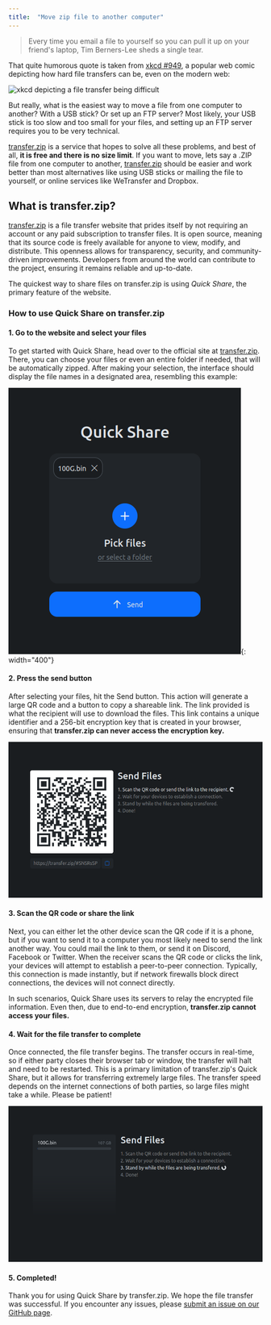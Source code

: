 ```yaml
---
title:  "Move zip file to another computer"
---
```

> Every time you email a file to yourself so you can pull it up on your friend's laptop, Tim Berners-Lee sheds a single tear.

That quite humorous quote is taken from [xkcd #949](https://xkcd.com/949/), a popular web comic depicting how hard file transfers can be, even on the modern web:

![xkcd depicting a file transfer being difficult](https://imgs.xkcd.com/comics/file_transfer.png)

But really, what is the easiest way to move a file from one computer to another? With a USB stick? Or set up an FTP server? Most likely, your USB stick is too slow and too small for your files, and setting up an FTP server requires you to be very technical. 

[transfer.zip](https://transfer.zip) is a service that hopes to solve all these problems, and best of all, **it is free and there is no size limit**. If you want to move, lets say a .ZIP file from one computer to another, [transfer.zip](https://transfer.zip) should be easier and work better than most alternatives like using USB sticks or mailing the file to yourself, or online services like WeTransfer and Dropbox.

## What is transfer.zip?

[transfer.zip](https://transfer.zip) is a file transfer website that prides itself by not requiring an account or any paid subscription to transfer files. It is open source, meaning that its source code is freely available for anyone to view, modify, and distribute. This openness allows for transparency, security, and community-driven improvements. Developers from around the world can contribute to the project, ensuring it remains reliable and up-to-date.

The quickest way to share files on transfer.zip is using *Quick Share*, the primary feature of the website. 

### How to use Quick Share on transfer.zip

#### **1. Go to the website and select your files**

To get started with Quick Share, head over to the official site at [transfer.zip](https://transfer.zip/). There, you can choose your files or even an entire folder if needed, that will be automatically zipped. After making your selection, the interface should display the file names in a designated area, resembling this example:

![Screenshot of Quick Share showing that the user has picked a 100GB file](/assets/img/quick-share-100g.png){: width="400"}

#### **2. Press the send button**

After selecting your files, hit the Send button. This action will generate a large QR code and a button to copy a shareable link. The link provided is what the recipient will use to download the files. This link contains a unique identifier and a 256-bit encryption key that is created in your browser, ensuring that **transfer.zip can never access the encryption key.**

![Screenshot of Quick Share showing a big QR code and that the user is waiting for someone to scan it](/assets/img/quick-share-progress-1.png)

#### **3. Scan the QR code or share the link**

Next, you can either let the other device scan the QR code if it is a phone, but if you want to send it to a computer you most likely need to send the link another way. You could mail the link to them, or send it on Discord, Facebook or Twitter. When the receiver scans the QR code or clicks the link, your devices will attempt to establish a peer-to-peer connection. Typically, this connection is made instantly, but if network firewalls block direct connections, the devices will not connect directly.

In such scenarios, Quick Share uses its servers to relay the encrypted file information. Even then, due to end-to-end encryption, **transfer.zip cannot access your files.**

#### **4. Wait for the file transfer to complete**

Once connected, the file transfer begins. The transfer occurs in real-time, so if either party closes their browser tab or window, the transfer will halt and need to be restarted. This is a primary limitation of transfer.zip's Quick Share, but it allows for transferring extremely large files. The transfer speed depends on the internet connections of both parties, so large files might take a while. Please be patient!

![Screenshot of Quick Share showing the 100GB file is being downloaded](/assets/img/quick-share-progress-100g-3.png)

#### **5. Completed!**

Thank you for using Quick Share by transfer.zip. We hope the file transfer was successful. If you encounter any issues, please [submit an issue on our GitHub page](https://github.com/robinkarlberg/transfer.zip-web/issues).
